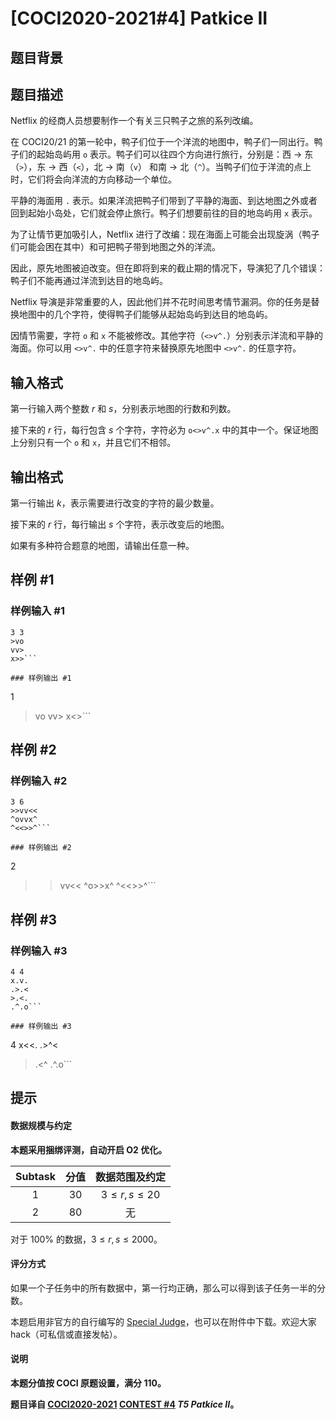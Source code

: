 # [COCI2020-2021#4] Patkice II

## 题目背景



## 题目描述

Netflix 的经商人员想要制作一个有关三只鸭子之旅的系列改编。

在 COCI20/21 的第一轮中，鸭子们位于一个洋流的地图中，鸭子们一同出行。鸭子们的起始岛屿用 `o` 表示。鸭子们可以往四个方向进行旅行，分别是：西 $\to$ 东（`>`），东 $\to$ 西（`<`），北 $\to$ 南（`v`） 和南 $\to$ 北（`^`）。当鸭子们位于洋流的点上时，它们将会向洋流的方向移动一个单位。

平静的海面用 `.` 表示。如果洋流把鸭子们带到了平静的海面、到达地图之外或者回到起始小岛处，它们就会停止旅行。鸭子们想要前往的目的地岛屿用 `x` 表示。

为了让情节更加吸引人，Netflix 进行了改编：现在海面上可能会出现旋涡（鸭子们可能会困在其中）和可把鸭子带到地图之外的洋流。

因此，原先地图被迫改变。但在即将到来的截止期的情况下，导演犯了几个错误：鸭子们不能再通过洋流到达目的地岛屿。

Netflix 导演是非常重要的人，因此他们并不花时间思考情节漏洞。你的任务是替换地图中的几个字符，使得鸭子们能够从起始岛屿到达目的地岛屿。

因情节需要，字符 `o` 和 `x` 不能被修改。其他字符（`<>v^.`）分别表示洋流和平静的海面。你可以用 `<>v^.` 中的任意字符来替换原先地图中 `<>v^.` 的任意字符。

## 输入格式

第一行输入两个整数 $r$ 和 $s$，分别表示地图的行数和列数。

接下来的 $r$ 行，每行包含 $s$ 个字符，字符必为 `o<>v^.x` 中的其中一个。保证地图上分别只有一个 `o` 和 `x`，并且它们不相邻。

## 输出格式

第一行输出 $k$，表示需要进行改变的字符的最少数量。

接下来的 $r$ 行，每行输出 $s$ 个字符，表示改变后的地图。

如果有多种符合题意的地图，请输出任意一种。

## 样例 #1

### 样例输入 #1
```
3 3
>vo
vv>
x>>```

### 样例输出 #1

```
1
>vo
vv>
x<>```

## 样例 #2

### 样例输入 #2
```
3 6
>>vv<<
^ovvx^
^<<>>^```

### 样例输出 #2

```
2
>>vv<<
^o>>x^
^<<>>^```

## 样例 #3

### 样例输入 #3
```
4 4
x.v.
.>.<
>.<.
.^.o```

### 样例输出 #3

```
4
x<<.
.>^<
>.<^
.^.o```

## 提示

#### 数据规模与约定

**本题采用捆绑评测，自动开启 O2 优化。**

| Subtask | 分值 | 数据范围及约定 |
| :----------: | :----------: | :----------: |
| $1$ | $30$ | $3 \le r,s \le 20$ |
| $2$ | $80$ | 无 |

对于 $100\%$ 的数据，$3 \le r,s \le 2000$。

#### 评分方式

如果一个子任务中的所有数据中，第一行均正确，那么可以得到该子任务一半的分数。

本题启用非官方的自行编写的 [Special Judge](https://www.luogu.com.cn/paste/d4nbx1ua)，也可以在附件中下载。欢迎大家 hack（可私信或直接发帖）。

#### 说明

**本题分值按 COCI 原题设置，满分 $110$。**

**题目译自 [COCI2020-2021](https://hsin.hr/coci/) [CONTEST #4](https://hsin.hr/coci/contest4_tasks.pdf)  _T5 Patkice II_。**

